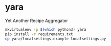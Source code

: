 # yara
Yet Another Recipe Aggregator


```sh
mkvirtualenv -p $(which python3) yara
pip install -r requirements.txt
cp yara/localsettings.example localsettings.py
```
